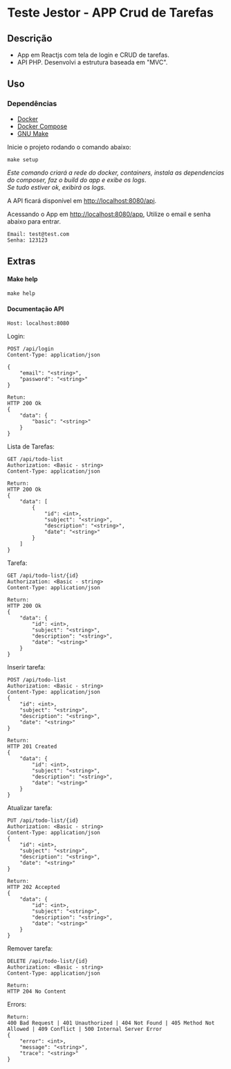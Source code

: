 # Teste Jestor - APP Crud de Tarefas

## Descrição
- App em Reactjs com tela de login e CRUD de tarefas. 
- API PHP. Desenvolvi a estrutura baseada em "MVC".
## Uso

### Dependências
- [Docker](https://www.docker.com/)
- [Docker Compose](https://docs.docker.com/compose/)
- [GNU Make](https://www.gnu.org/software/make/)

Inicie o projeto rodando o comando abaixo:

```
make setup
```

_Este comando criará a rede do docker, containers, instala as dependencias do composer, faz o build do app e exibe os logs_. \
_Se tudo estiver ok, exibirá os logs._

A API ficará disponível em [http://localhost:8080/api](http://localhost:8080/api).

Acessando o App em [http://localhost:8080/app](http://localhost:8080/app), Utilize o email e senha abaixo para entrar.
```
Email: test@test.com
Senha: 123123
```

## Extras

#### Make help
```
make help
```
#### Documentação API

```
Host: localhost:8080
```

Login:
```
POST /api/login
Content-Type: application/json

{
    "email": "<string>",
    "password": "<string>"
}

Retun:
HTTP 200 Ok
{
    "data": {
        "basic": "<string>"
    }
}
```

Lista de Tarefas:
```
GET /api/todo-list
Authorization: <Basic - string>
Content-Type: application/json

Return:
HTTP 200 Ok
{
    "data": [
        {
            "id": <int>,
            "subject": "<string>",
            "description": "<string>",
            "date": "<string>"
        }
    ]
}
```

Tarefa:
```
GET /api/todo-list/{id}
Authorization: <Basic - string>
Content-Type: application/json

Return:
HTTP 200 Ok
{
    "data": {
        "id": <int>,
        "subject": "<string>",
        "description": "<string>",
        "date": "<string>"
    }
}
```

Inserir tarefa:
```
POST /api/todo-list
Authorization: <Basic - string>
Content-Type: application/json
{
    "id": <int>,
    "subject": "<string>",
    "description": "<string>",
    "date": "<string>"
}

Return:
HTTP 201 Created
{
    "data": {
        "id": <int>,
        "subject": "<string>",
        "description": "<string>",
        "date": "<string>"
    }
}
```

Atualizar tarefa:
```
PUT /api/todo-list/{id}
Authorization: <Basic - string>
Content-Type: application/json
{
    "id": <int>,
    "subject": "<string>",
    "description": "<string>",
    "date": "<string>"
}

Return:
HTTP 202 Accepted
{
    "data": {
        "id": <int>,
        "subject": "<string>",
        "description": "<string>",
        "date": "<string>"
    }
}
```

Remover tarefa:
```
DELETE /api/todo-list/{id}
Authorization: <Basic - string>
Content-Type: application/json

Return:
HTTP 204 No Content
```

Errors:
```
Return:
400 Bad Request | 401 Unauthorized | 404 Not Found | 405 Method Not Allowed | 409 Conflict | 500 Internal Server Error
{
    "error": <int>,
    "message": "<string>",
    "trace": "<string>"
}
```